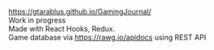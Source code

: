 https://gtarablus.github.io/GamingJournal/ </br>
Work in progress </br>
Made with React Hooks, Redux. </br>
Game database via https://rawg.io/apidocs using REST API 

